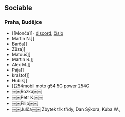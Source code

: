 ## Sociable

### Praha, Budějce
- [[Monča]]- [discord](), [číslo]()
- Martin N.]]
- Barča]]
- Zůza]]
- Matouš]]
- Martin R.]]
- Alex M.]]
- Pája]]
- kraštof]]
- Hubík]]
- [[254mobil moto g54 5G power 254G
- ￼￼Rozka￼￼
- ￼￼Petr K.￼￼
- ￼￼Filip￼￼
- ￼￼Julča￼￼
Zbytek třk třídy, Dan Sýkora, Kuba W., 